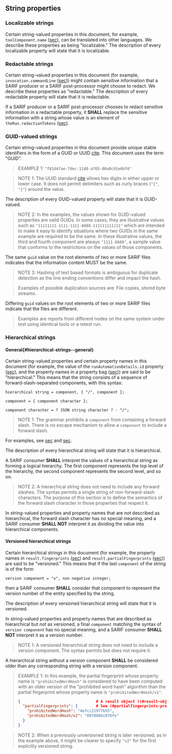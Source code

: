 ## String properties

### Localizable strings

Certain string-valued properties in this document, for example, `toolComponent.name` ([sec](#toolcomponent-object--name-property)), can be translated into other languages. We describe these properties as being "localizable." The description of every localizable property will state that it is localizable.

### Redactable strings

Certain string-valued properties in this document (for example, `invocation.commandLine` ([sec](#commandline-property))) might contain
sensitive information that a SARIF producer or a SARIF post-processor might choose to redact.
We describe these properties as "redactable." The description of every redactable property will state that it is redactable.

If a SARIF producer or a SARIF post-processor chooses to redact sensitive information in a redactable property,
it **SHALL** replace the sensitive information with a string whose value is an element of `theRun.redactionTokens` ([sec](#redactiontokens-property)).

### GUID-valued strings

Certain string-valued properties in this document provide unique stable identifiers in the form of a GUID or UUID [cite](#RFC4122).
This document uses the term "GUID".

> EXAMPLE 1: `"f81d4fae-7dec-11d0-a765-00a0c91e6bf6"`

> NOTE 1: The UUID standard [cite](#RFC4122) allows hex digits in either upper or lower case.
> It does not permit delimiters such as curly braces (`"{"`, `"}"`) around the value.

The description of every GUID-valued property will state that it is GUID-valued.

> NOTE 2: In the examples, the values shown for GUID-valued properties are valid GUIDs.
> In some cases, they are illustrative values such as `"11111111-1111-1111-8888-111111111111"`
> which are intended to make it easy to identify situations where two GUIDs in the same example are required to be the same.
> In these illustrative values, the third and fourth component are always `"1111-8888"`,
> a sample value that conforms to the restrictions on the values of those components.

The same `guid` value on the root elements of two or more SARIF files indicates that the information content MUST be the same.

> NOTE 3: Hashing of text based formats is ambiguous for duplicate detection as the line ending conventions differ and impact the hash.

> Examples of possible duplication sources are: File copies, stored byte streams.

Differing `guid` values on the root elements of two or more SARIF files indicate that the files are different.

> Examples are reports from different nodes on the same system under test using identical tools or a retest run.

### Hierarchical strings

#### General{#hierarchical-strings--general}

Certain string-valued properties and certain property names in this document
(for example, the value of the `runAutomationDetails.id` property ([sec](#runautomationdetails-object--id-property)),
and the property names in a property bag ([sec](#property-bags))) are said to be "hierarchical."
This means that the string consists of a sequence of forward-slash-separated components, with this syntax:

```
hierarchical string = component, { "/", component };

component = { component character };

component character = ? JSON string character ? - "/";
```

> NOTE 1: The grammar prohibits a `component` from containing a forward slash.
> There is no escape mechanism to allow a `component` to include a forward slash.

For examples, see [sec](#tags) and [sec](#runautomationdetails-object--id-property).

The description of every hierarchical string will state that it is hierarchical.

A SARIF consumer **SHALL** interpret the values of a hierarchical string as forming a logical hierarchy.
The first component represents the top level of the hierarchy, the second component represents the second level, and so on.

> NOTE 2: A hierarchical string does not need to include any forward slashes.
> The syntax permits a single string of non-forward-slash characters.
> The purpose of this section is to define the semantics of the forward slash character in those properties that respect it.

In string-valued properties and property names that are *not* described as hierarchical,
the forward slash character has no special meaning,
and a SARIF consumer **SHALL NOT** interpret it as dividing the value into hierarchical components.

#### Versioned hierarchical strings

Certain hierarchical strings in this document
(for example, the property names in `result.fingerprints` ([sec](#fingerprints-property)) and `result.partialFingerprints` ([sec](#partialfingerprints-property)))
are said to be "versioned." This means that if the last `component` of the string is of the form

    version component = "v", non negative integer;

then a SARIF consumer **SHALL** consider that component to represent the version number of the entity specified by the string.

The description of every versioned hierarchical string will state that it is versioned.

In string-valued properties and property names that are described as hierarchical but *not* as versioned,
a final `component` matching the syntax of `version component` has no special meaning,
and a SARIF consumer **SHALL NOT** interpret it as a version number.

> NOTE 1: A versioned hierarchical string does not need to include a version component.
> The syntax permits but does not require it.

A hierarchical string without a version component **SHALL** be considered older than any corresponding string with a version component.

> EXAMPLE 1: In this example, the partial fingerprint whose property name is `"prohibitedWordHash"` is considered to
> have been computed with an older version of the "prohibited word hash" algorithm than the partial fingerprint whose
> property name is `"prohibitedWordHash/v1"`.
>
> ```json
> {                                 # A result object ((#result-object)).
>   "partialFingerprints": {        # See (#partialfingerprints-property).
>     "prohibitedWordHash": "4efcc21977b55",
>     "prohibitedWordHash/v2": "097886bc876fe"
>   }
> }
> ```

> NOTE 2: When a previously unversioned string is later versioned, as in the example above,
> it might be clearer to specify `"v2"` for the first explicitly versioned string.
